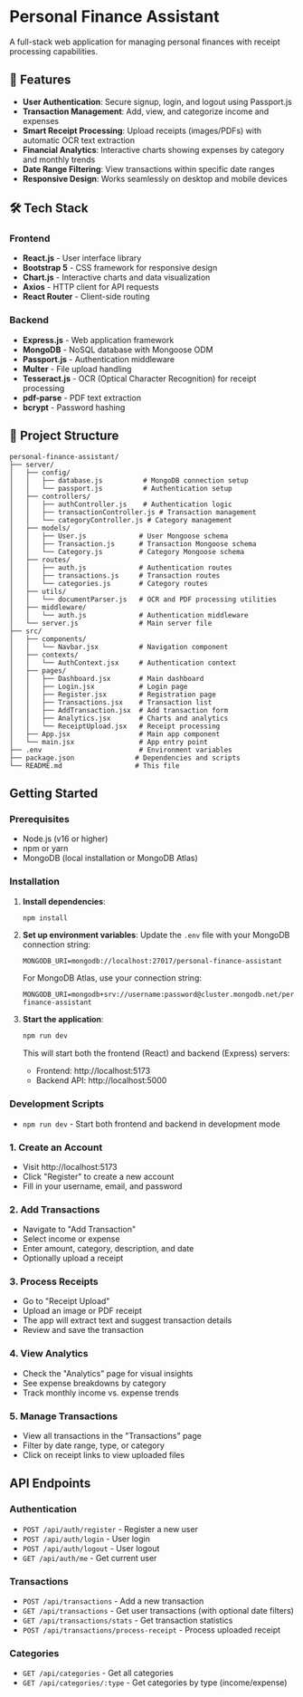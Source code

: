 # Personal Finance Assistant

A full-stack web application for managing personal finances with receipt processing capabilities.

## 🌟 Features

- **User Authentication**: Secure signup, login, and logout using Passport.js
- **Transaction Management**: Add, view, and categorize income and expenses
- **Smart Receipt Processing**: Upload receipts (images/PDFs) with automatic OCR text extraction
- **Financial Analytics**: Interactive charts showing expenses by category and monthly trends
- **Date Range Filtering**: View transactions within specific date ranges
- **Responsive Design**: Works seamlessly on desktop and mobile devices

## 🛠️ Tech Stack

### Frontend
- **React.js** - User interface library
- **Bootstrap 5** - CSS framework for responsive design
- **Chart.js** - Interactive charts and data visualization
- **Axios** - HTTP client for API requests
- **React Router** - Client-side routing

### Backend
- **Express.js** - Web application framework
- **MongoDB** - NoSQL database with Mongoose ODM
- **Passport.js** - Authentication middleware
- **Multer** - File upload handling
- **Tesseract.js** - OCR (Optical Character Recognition) for receipt processing
- **pdf-parse** - PDF text extraction
- **bcrypt** - Password hashing

## 📂 Project Structure

```
personal-finance-assistant/
├── server/
│   ├── config/
│   │   ├── database.js          # MongoDB connection setup
│   │   └── passport.js          # Authentication setup
│   ├── controllers/
│   │   ├── authController.js    # Authentication logic
│   │   ├── transactionController.js # Transaction management
│   │   └── categoryController.js # Category management
│   ├── models/
│   │   ├── User.js             # User Mongoose schema
│   │   ├── Transaction.js      # Transaction Mongoose schema
│   │   └── Category.js         # Category Mongoose schema
│   ├── routes/
│   │   ├── auth.js             # Authentication routes
│   │   ├── transactions.js     # Transaction routes
│   │   └── categories.js       # Category routes
│   ├── utils/
│   │   └── documentParser.js   # OCR and PDF processing utilities
│   ├── middleware/
│   │   └── auth.js             # Authentication middleware
│   └── server.js               # Main server file
├── src/
│   ├── components/
│   │   └── Navbar.jsx          # Navigation component
│   ├── contexts/
│   │   └── AuthContext.jsx     # Authentication context
│   ├── pages/
│   │   ├── Dashboard.jsx       # Main dashboard
│   │   ├── Login.jsx           # Login page
│   │   ├── Register.jsx        # Registration page
│   │   ├── Transactions.jsx    # Transaction list
│   │   ├── AddTransaction.jsx  # Add transaction form
│   │   ├── Analytics.jsx       # Charts and analytics
│   │   └── ReceiptUpload.jsx   # Receipt processing
│   ├── App.jsx                 # Main app component
│   └── main.jsx                # App entry point
├── .env                        # Environment variables
├── package.json               # Dependencies and scripts
└── README.md                  # This file
```

## Getting Started

### Prerequisites
- Node.js (v16 or higher)
- npm or yarn
- MongoDB (local installation or MongoDB Atlas)

### Installation

1. **Install dependencies**:
   ```bash
   npm install
   ```

2. **Set up environment variables**:
   Update the `.env` file with your MongoDB connection string:
   ```
   MONGODB_URI=mongodb://localhost:27017/personal-finance-assistant
   ```
   
   For MongoDB Atlas, use your connection string:
   ```
   MONGODB_URI=mongodb+srv://username:password@cluster.mongodb.net/personal-finance-assistant
   ```

3. **Start the application**:
   ```bash
   npm run dev
   ```

   This will start both the frontend (React) and backend (Express) servers:
   - Frontend: http://localhost:5173
   - Backend API: http://localhost:5000

### Development Scripts

- `npm run dev` - Start both frontend and backend in development mode

### 1. **Create an Account**
- Visit http://localhost:5173
- Click "Register" to create a new account
- Fill in your username, email, and password

### 2. **Add Transactions**
- Navigate to "Add Transaction"
- Select income or expense
- Enter amount, category, description, and date
- Optionally upload a receipt

### 3. **Process Receipts**
- Go to "Receipt Upload"
- Upload an image or PDF receipt
- The app will extract text and suggest transaction details
- Review and save the transaction

### 4. **View Analytics**
- Check the "Analytics" page for visual insights
- See expense breakdowns by category
- Track monthly income vs. expense trends

### 5. **Manage Transactions**
- View all transactions in the "Transactions" page
- Filter by date range, type, or category
- Click on receipt links to view uploaded files

## API Endpoints

### Authentication
- `POST /api/auth/register` - Register a new user
- `POST /api/auth/login` - User login
- `POST /api/auth/logout` - User logout
- `GET /api/auth/me` - Get current user

### Transactions
- `POST /api/transactions` - Add a new transaction
- `GET /api/transactions` - Get user transactions (with optional date filters)
- `GET /api/transactions/stats` - Get transaction statistics
- `POST /api/transactions/process-receipt` - Process uploaded receipt

### Categories
- `GET /api/categories` - Get all categories
- `GET /api/categories/:type` - Get categories by type (income/expense)


